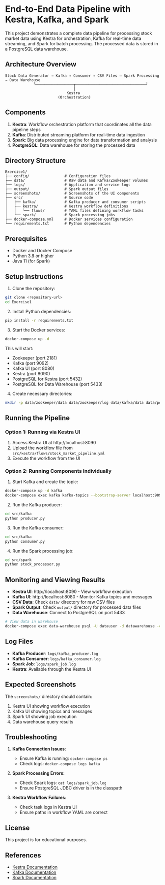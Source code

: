 # End-to-End Data Pipeline with Kestra, Kafka, and Spark

This project demonstrates a complete data pipeline for processing stock market data using Kestra for orchestration, Kafka for real-time data streaming, and Spark for batch processing. The processed data is stored in a PostgreSQL data warehouse.

## Architecture Overview

```
Stock Data Generator → Kafka → Consumer → CSV Files → Spark Processing → Data Warehouse
             └─────────────────┬────────────────────────────────┘
                               │
                            Kestra
                        (Orchestration)
```

## Components

1. **Kestra**: Workflow orchestration platform that coordinates all the data pipeline steps
2. **Kafka**: Distributed streaming platform for real-time data ingestion
3. **Spark**: Big data processing engine for data transformation and analysis
4. **PostgreSQL**: Data warehouse for storing the processed data

## Directory Structure

```
Exercise1/
├── config/                # Configuration files
├── data/                  # Raw data and Kafka/Zookeeper volumes
├── logs/                  # Application and service logs
├── output/                # Spark output files
├── screenshots/           # Screenshots of the UI components
├── src/                   # Source code
│   ├── kafka/             # Kafka producer and consumer scripts
│   ├── kestra/            # Kestra workflow definitions
│   │   └── flows/         # YAML files defining workflow tasks
│   └── spark/             # Spark processing jobs
├── docker-compose.yml     # Docker services configuration
└── requirements.txt       # Python dependencies
```

## Prerequisites

- Docker and Docker Compose
- Python 3.8 or higher
- Java 11 (for Spark)

## Setup Instructions

1. Clone the repository:

```bash
git clone <repository-url>
cd Exercise1
```

2. Install Python dependencies:

```bash
pip install -r requirements.txt
```

3. Start the Docker services:

```bash
docker-compose up -d
```

This will start:
- Zookeeper (port 2181)
- Kafka (port 9092)
- Kafka UI (port 8080)
- Kestra (port 8090)
- PostgreSQL for Kestra (port 5432)
- PostgreSQL for Data Warehouse (port 5433)

4. Create necessary directories:

```bash
mkdir -p data/zookeeper/data data/zookeeper/log data/kafka/data data/postgres data/warehouse data/kestra/storage logs output
```

## Running the Pipeline

### Option 1: Running via Kestra UI

1. Access Kestra UI at http://localhost:8090
2. Upload the workflow file from `src/kestra/flows/stock_market_pipeline.yml`
3. Execute the workflow from the UI

### Option 2: Running Components Individually

1. Start Kafka and create the topic:

```bash
docker-compose up -d kafka
docker-compose exec kafka kafka-topics --bootstrap-server localhost:9092 --create --if-not-exists --topic stock-market-data --partitions 1 --replication-factor 1
```

2. Run the Kafka producer:

```bash
cd src/kafka
python producer.py
```

3. Run the Kafka consumer:

```bash
cd src/kafka
python consumer.py
```

4. Run the Spark processing job:

```bash
cd src/spark
python stock_processor.py
```

## Monitoring and Viewing Results

- **Kestra UI**: http://localhost:8090 - View workflow execution
- **Kafka UI**: http://localhost:8080 - Monitor Kafka topics and messages
- **CSV Data**: Check `data/` directory for raw CSV files
- **Spark Output**: Check `output/` directory for processed data files
- **Data Warehouse**: Connect to PostgreSQL on port 5433

```bash
# View data in warehouse
docker-compose exec data-warehouse psql -U datauser -d datawarehouse -c "SELECT * FROM stock_daily_stats LIMIT 5;"
```

## Log Files

- **Kafka Producer**: `logs/kafka_producer.log`
- **Kafka Consumer**: `logs/kafka_consumer.log`
- **Spark Job**: `logs/spark_job.log`
- **Kestra**: Available through the Kestra UI

## Expected Screenshots

The `screenshots/` directory should contain:
1. Kestra UI showing workflow execution
2. Kafka UI showing topics and messages
3. Spark UI showing job execution
4. Data warehouse query results

## Troubleshooting

1. **Kafka Connection Issues**:
   - Ensure Kafka is running: `docker-compose ps`
   - Check logs: `docker-compose logs kafka`

2. **Spark Processing Errors**:
   - Check Spark logs: `cat logs/spark_job.log`
   - Ensure PostgreSQL JDBC driver is in the classpath

3. **Kestra Workflow Failures**:
   - Check task logs in Kestra UI
   - Ensure paths in workflow YAML are correct

## License

This project is for educational purposes.

## References

- [Kestra Documentation](https://kestra.io/docs)
- [Kafka Documentation](https://kafka.apache.org/documentation/)
- [Spark Documentation](https://spark.apache.org/docs/latest/) 